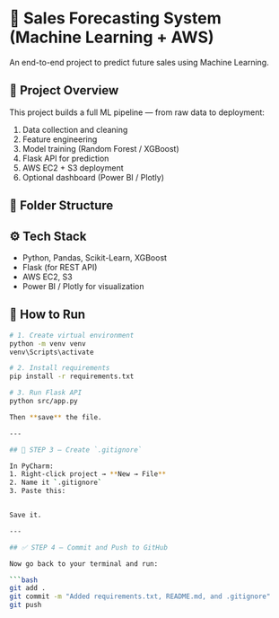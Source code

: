 # 🧠 Sales Forecasting System (Machine Learning + AWS)

An end-to-end project to predict future sales using Machine Learning.

## 🚀 Project Overview
This project builds a full ML pipeline — from raw data to deployment:
1. Data collection and cleaning
2. Feature engineering
3. Model training (Random Forest / XGBoost)
4. Flask API for prediction
5. AWS EC2 + S3 deployment
6. Optional dashboard (Power BI / Plotly)

## 📁 Folder Structure

## ⚙️ Tech Stack
- Python, Pandas, Scikit-Learn, XGBoost
- Flask (for REST API)
- AWS EC2, S3
- Power BI / Plotly for visualization

## 🧩 How to Run
```bash
# 1. Create virtual environment
python -m venv venv
venv\Scripts\activate

# 2. Install requirements
pip install -r requirements.txt

# 3. Run Flask API
python src/app.py

Then **save** the file.

---

## 🚫 STEP 3 — Create `.gitignore`

In PyCharm:
1. Right-click project → **New → File**
2. Name it `.gitignore`
3. Paste this:


Save it.

---

## ✅ STEP 4 — Commit and Push to GitHub

Now go back to your terminal and run:

```bash
git add .
git commit -m "Added requirements.txt, README.md, and .gitignore"
git push

